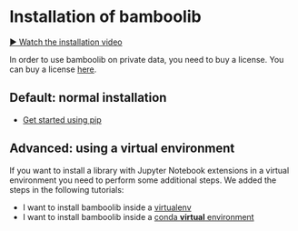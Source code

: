 # Installation of bamboolib

[▶️ Watch the installation video](https://www.youtube.com/watch?v=AL4rUkHxzUY)

In order to use bamboolib on private data, you need to buy a license. You can buy a license [here](https://bamboolib.com/pricing).

## Default: normal installation
- [Get started using pip](https://github.com/tkrabel/bamboolib/blob/master/installation/no_virtual_environment/installation.md#installing-bamboolib-without-virtual-environment)

## Advanced: using a virtual environment

If you want to install a library with Jupyter Notebook extensions in a virtual environment you need to perform some additional steps. We added the steps in the following tutorials:

- I want to install bamboolib inside a [virtualenv](https://github.com/tkrabel/bamboolib/blob/master/installation/virtualenv/setup_and_installation.md#installing-bamboolib-using-virtualenv)
- I want to install bamboolib inside a [conda **virtual** environment](https://github.com/tkrabel/bamboolib/blob/master/installation/conda_venv/setup_and_installation.md#installing-bamboolib-using-conda-environment)

